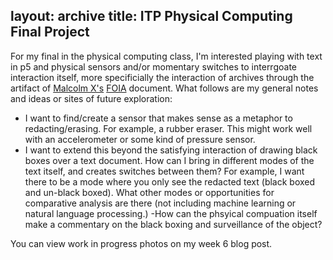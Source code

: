 layout: archive
title: ITP Physical Computing Final Project
---

For my final in the physical computing class, I'm interested playing with text in p5 and physical sensors and/or momentary switches to interrgoate interaction itself, more specificially the interaction of archives through the artifact of [Malcolm X's](https://archive.org/details/MalcolmXFBI) [FOIA](https://en.wikipedia.org/wiki/Freedom_of_Information_Act_(United_States)) document. What follows are my general notes and ideas or sites of future exploration:

- I want to find/create a sensor that makes sense as a metaphor to redacting/erasing. For example, a rubber eraser. This might work well with an accelerometer or some kind of pressure sensor.
- I want to extend this beyond the satisfying interaction of drawing black boxes over a text document. How can I bring in different modes of the text itself, and creates switches between them? For example, I want there to be a mode where you only see the redacted text (black boxed and un-black boxed). What other modes or opportunities for comparative analysis are there (not including machine learning or natural language processing.) 
-How can the phsyical compuation itself make a commentary on the black boxing and surveillance of the object?

You can view work in progress photos on my week 6 blog post.
